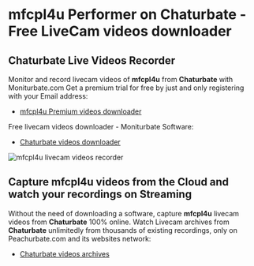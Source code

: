 # mfcpl4u Performer on Chaturbate - Free LiveCam videos downloader

## Chaturbate Live Videos Recorder

Monitor and record livecam videos of **mfcpl4u** from **Chaturbate** with Moniturbate.com
Get a premium trial for free by just and only registering with your Email address:
* [mfcpl4u Premium videos downloader](https://moniturbate.com/request-demo-licence-key.html)

Free livecam videos downloader - Moniturbate Software:
* [Chaturbate videos downloader](https://moniturbate.com/moniturbate-download-software.html)

![mfcpl4u livecam videos recorder](https://peachurnet.com/templates/moniturbate-software.png)


## Capture mfcpl4u videos from the Cloud and watch your recordings on Streaming

Without the need of downloading a software, capture **mfcpl4u** livecam videos from **Chaturbate** 100% online.
Watch Livecam archives from **Chaturbate** unlimitedly from thousands of existing recordings, only on Peachurbate.com and its websites network:
* [Chaturbate videos archives](https://peachurnet.com/)